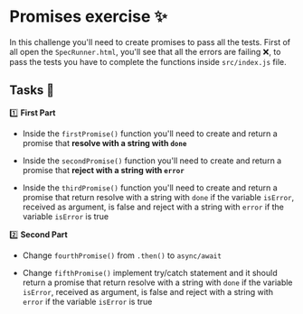 # Promises exercise ✨

In this challenge you'll need to create promises to pass all the tests.
First of all open the `SpecRunner.html`, you'll see that all the errors are failing ❌, to pass the tests you have to complete the functions inside `src/index.js` file.

## Tasks 📝

1️⃣ **First Part**

- Inside the `firstPromise()` function you'll need to create and return a promise that **resolve with a string with `done`**

- Inside the `secondPromise()` function you'll need to create and return a promise that **reject with a string with `error`**

- Inside the `thirdPromise()` function you'll need to create and return a promise that return resolve with a string with `done` if the variable `isError`, received as argument, is false and reject with a string with `error` if the variable `isError` is true

2️⃣ **Second Part**

- Change `fourthPromise()` from `.then()` to `async/await`

- Change `fifthPromise()` implement try/catch statement and it should return a promise that return resolve with a string with `done` if the variable `isError`, received as argument, is false and reject with a string with `error` if the variable `isError` is true
